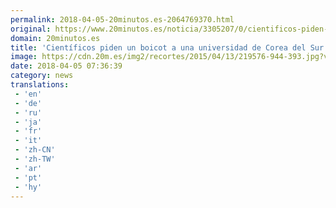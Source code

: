 ```yaml
---
permalink: 2018-04-05-20minutos.es-2064769370.html
original: https://www.20minutos.es/noticia/3305207/0/cientificos-piden-boicot-universidad-corea-sur-por-temor-robot-asesino/
domain: 20minutos.es
title: 'Científicos piden un boicot a una universidad de Corea del Sur por temor a que construya un "robot asesino"'
image: https://cdn.20m.es/img2/recortes/2015/04/13/219576-944-393.jpg?v=20180405092125
date: 2018-04-05 07:36:39
category: news
translations: 
 - 'en'
 - 'de'
 - 'ru'
 - 'ja'
 - 'fr'
 - 'it'
 - 'zh-CN'
 - 'zh-TW'
 - 'ar'
 - 'pt'
 - 'hy'
---
```


